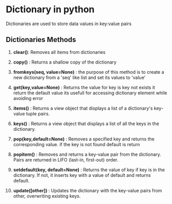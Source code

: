 # Dictionary in python

Dictionaries are used to store data values in key:value pairs

## Dictionaries Methods

1. **clear()**: Removes all items from dictionaries

2. **copy()** : Returns a shallow copy of the dictionary

3. **fromkeys(seq, value=None)** : the purpose of this method is to create a new dictionary from a 'seq' like list and set its values to 'value'

4. **get(key,value=None)** : Returns the value for key is key not exists it return the default value its usefull for accessing dictionary element while avoiding error

5. **items()** : Returns a view object that displays a list of a dictionary's key-value tuple pairs.

6. **keys()** : Returns a view object that displays a list of all the keys in the dictionary.

7. **pop(key,default=None)** : Removes a specified key and returns the corresponding value. if the key is not found default is return

8. **popitem()** : Removes and returns a key-value pair from the dictionary. Pairs are returned in LIFO (last-in, first-out) order.

9. **setdefault(key, default=None)** : Returns the value of key if key is in the dictionary. If not, it inserts key with a value of default and returns default.

10. **update([other])** : Updates the dictionary with the key-value pairs from other, overwriting existing keys.
